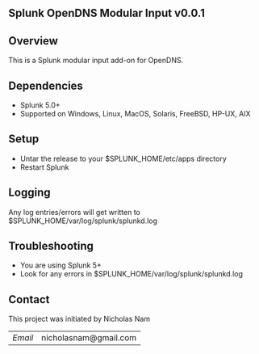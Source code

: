 ## Splunk OpenDNS Modular Input v0.0.1

## Overview

This is a Splunk modular input add-on for OpenDNS.


## Dependencies

* Splunk 5.0+
* Supported on Windows, Linux, MacOS, Solaris, FreeBSD, HP-UX, AIX

## Setup

* Untar the release to your $SPLUNK_HOME/etc/apps directory
* Restart Splunk


## Logging

Any log entries/errors will get written to $SPLUNK_HOME/var/log/splunk/splunkd.log


## Troubleshooting

* You are using Splunk 5+
* Look for any errors in $SPLUNK_HOME/var/log/splunk/splunkd.log

## Contact

This project was initiated by Nicholas Nam
<table>

<tr>
<td><em>Email</em></td>
<td>nicholasnam@gmail.com</td>
</tr>

</table>
